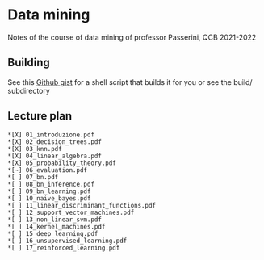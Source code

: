 # Data mining
Notes of the course of data mining of professor Passerini, QCB 2021-2022

## Building
See this [Github gist](https://gist.github.com/giacThePhantom/e080a777782754542d0e081835669085) for a shell script that builds it for you or see the build/ subdirectory

## Lecture plan

	*[X] 01_introduzione.pdf
	*[X] 02_decision_trees.pdf
	*[X] 03_knn.pdf
	*[X] 04_linear_algebra.pdf
	*[X] 05_probability_theory.pdf
	*[~] 06_evaluation.pdf
	*[ ] 07_bn.pdf
	*[ ] 08_bn_inference.pdf
	*[ ] 09_bn_learning.pdf
	*[ ] 10_naive_bayes.pdf
	*[ ] 11_linear_discriminant_functions.pdf
	*[ ] 12_support_vector_machines.pdf
	*[ ] 13_non_linear_svm.pdf
	*[ ] 14_kernel_machines.pdf
	*[ ] 15_deep_learning.pdf
	*[ ] 16_unsupervised_learning.pdf
	*[ ] 17_reinforced_learning.pdf
